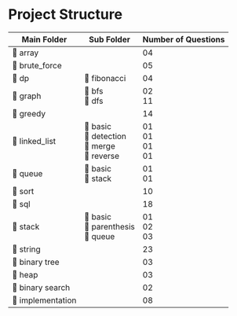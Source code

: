 # Project Structure

| Main Folder       | Sub Folder                                    | Number of Questions        |
|-------------------|-----------------------------------------------|----------------------------|
| 📁 array          |                                               | 04                         |
| 📁 brute_force    |                                               | 05                         |
| 📁 dp             | 📂 fibonacci                                  | 04                         |
| 📁 graph          | 📂 bfs<br> 📂 dfs                             | 02 <br> 11                 |
| 📁 greedy         |                                               | 14                         |
| 📁 linked_list    | 📂 basic<br> 📂 detection<br> 📂 merge<br> 📂 reverse | 01 <br> 01 <br> 01 <br> 01 |
| 📁 queue          | 📂 basic<br> 📂 stack                         | 01 <br> 01                 |
| 📁 sort           |                                               | 10                         |
| 📁 sql            |                                               | 18                         |
| 📁 stack          | 📂 basic<br> 📂 parenthesis<br> 📂 queue      | 01 <br> 02 <br> 03         |
| 📁 string         |                                               | 23                         |
| 📁 binary tree    |                                               | 03                         |
| 📁 heap           |                                               | 03                         |
| 📁 binary search  |                                               | 02                         |
| 📁 implementation |                                               | 08                         |